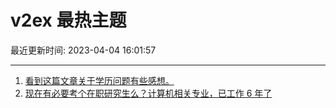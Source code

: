 # v2ex 最热主题

最近更新时间: 2023-04-04 16:01:57

--- 
1. [看到这篇文章关于学历问题有些感想。](https://www.v2ex.com/t/929581) 
2. [现在有必要考个在职研究生么？计算机相关专业，已工作 6 年了](https://www.v2ex.com/t/929591) 
